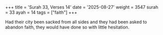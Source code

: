 +++
title = 'Surah 33, Verses 14'
date = '2025-08-27'
weight = 3547
surah = 33
ayah = 14
tags = ["faith"]
+++

Had their city been sacked from all sides and they had been asked to abandon faith, they would have done so with little hesitation.
